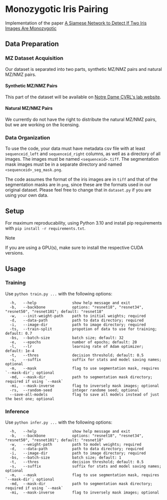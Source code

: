 # Monozygotic Iris Pairing

Implementation of the paper [A Siamese Network to Detect If Two Iris Images Are Monozygotic](https://arxiv.org/abs/2503.09749)

## Data Preparation

### MZ Dataset Acquisition

Our dataset is separated into two parts, synthetic MZ/NMZ pairs and natural MZ/NMZ pairs.

#### Synthetic MZ/NMZ Pairs

This part of the dataset will be available on [Notre Dame CVRL's lab website](https://cvrl.nd.edu/projects/data/).

#### Natural MZ/NMZ Pairs

We currently do not have the right to distribute the natural MZ/NMZ pairs, but we are working on the licensing.

### Data Organization

To use the code, your data must have metadata csv file with at least `sequenceid_left` and `sequenceid_right` columns, as well as a directory of all images. The images must be named `<sequenceid>.tiff`. The segmentation mask images must be in a separate directory and named `<sequenceid>_seg_mask.png`.

The code assumes the format of the iris images are in `tiff` and that of the segmentation masks are in `png`, since these are the formats used in our original dataset. Please feel free to change that in `dataset.py` if you are using your own data.

## Setup

For maximum reproducability, using Python 3.10 and install pip requirements with `pip install -r requirements.txt`.

> [!Note]
> If you are using a GPU(s), make sure to install the respective CUDA versions.

## Usage

### Training

Use `python train.py ...` with the following options:

```mardown
  -h,   --help                show help message and exit
  -b,   --backbone            options: "resnet18", "resnet34", "resnet50", "resnet101"; default: "resnet18"
  -w,   --init-weight-path    path to initial weights; required
  -d,   --data-path           path to data directory; required
  -i,   --image-dir           path to image directory; required
  -ts,  --train-split         propotion of data to use for training; default: 0.7
  -bs,  --batch-size          batch size; default: 32
  -e,   --epochs              number of epochs; default: 20
  -l,   --lr                  learning rate of Adam optimizer; default: 1e-4
  -t,   --thres               decision threshold; default: 0.5
  -s,   --suffix              suffix for stats and model saving names; optional
  -m,   --mask                flag to use segmentation mask, requires `--mask-dir`; optional
  -md,  --mask-dir            path to segmentation mask directory; required if using `--mask`
  -mi,  --mask-inverse        flag to inversely mask images; optional
  -rs,  --random-seed         integer randome seed; optional
  --save-all-models           flag to save all models instead of just the best one; optional
```

### Inference

Use `python infer.py ...` with the following options:

```mardown
  -h,   --help                show help message and exit
  -b,   --backbone            options: "resnet18", "resnet34", "resnet50", "resnet101"; default: "resnet18"
  -w,   --weight-path         path to model weights; required
  -d,   --data-path           path to data directory; required
  -i,   --image-dir           path to image directory; required
  -bs,  --batch-size          batch size; default: 1
  -t,   --thres               decision threshold; default: 0.5
  -s,   --suffix              suffix for stats and model saving names; optional
  -m,   --mask                flag to use segmentation mask, requires `--mask-dir`; optional
  -md,  --mask-dir            path to segmentation mask directory; required if using `--mask`
  -mi,  --mask-inverse        flag to inversely mask images; optional
```
